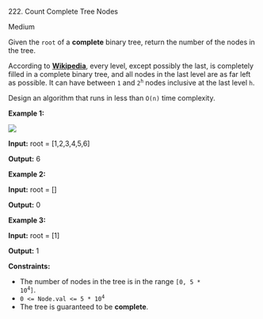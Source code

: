 222\. Count Complete Tree Nodes

Medium

Given the `root` of a **complete** binary tree, return the number of the nodes in the tree.

According to **[Wikipedia](http://en.wikipedia.org/wiki/Binary_tree#Types_of_binary_trees)**, every level, except possibly the last, is completely filled in a complete binary tree, and all nodes in the last level are as far left as possible. It can have between `1` and <code>2<sup>h</sup></code> nodes inclusive at the last level `h`.

Design an algorithm that runs in less than `O(n)` time complexity.

**Example 1:**

![](https://assets.leetcode.com/uploads/2021/01/14/complete.jpg)

**Input:** root = [1,2,3,4,5,6]

**Output:** 6 

**Example 2:**

**Input:** root = []

**Output:** 0 

**Example 3:**

**Input:** root = [1]

**Output:** 1 

**Constraints:**

*   The number of nodes in the tree is in the range <code>[0, 5 * 10<sup>4</sup>]</code>.
*   <code>0 <= Node.val <= 5 * 10<sup>4</sup></code>
*   The tree is guaranteed to be **complete**.
